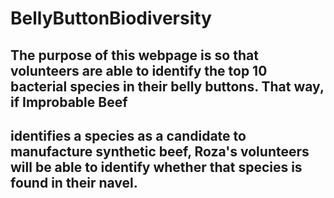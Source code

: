 # BellyButtonBiodiversity
## The purpose of this webpage is so that volunteers are able to identify the top 10 bacterial species in their belly buttons. That way, if Improbable Beef 
## identifies a species as a candidate to manufacture synthetic beef, Roza's volunteers will be able to identify whether that species is found in their navel.
